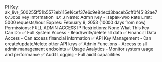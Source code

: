 PI Key: ak_live_500255ff51b5578eb115e16cef37e6c9e84ecd3baceb5cff0f45182ae7673d58
Key Information:
ID: 3
Name: Admin Key - laapak-woo
Rate Limit: 5000 requests/hour
Expires: February 9, 2053 (10000 days from now)
Permissions: FULL ADMIN ACCESS
IP Restrictions: None
What This Key Can Do:
✅ Full System Access - Read/write/delete all data
✅ Financial Data Access - Can access financial information
✅ API Key Management - Can create/update/delete other API keys
✅ Admin Functions - Access to all admin management endpoints
✅ Usage Analytics - Monitor system usage and performance
✅ Audit Logging - Full audit capabilities